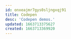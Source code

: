 ```yaml
---
id: onxeajmr7gys0sljngxqj91
title: Codepen
desc: 'Codepen demos.'
updated: 1663713375627
created: 1663713369920
---
```


